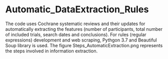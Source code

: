 # Automatic_DataExtraction_Rules
The code uses Cochrane systematic reviews and their updates for automatically extracting the features (number of participants, total number of included trials, search dates and conclusions). For rules (regular expressions) development and web scraping, Pythgon 3.7 and Beautiful Soup library is used. The figure Steps_AutomaticExtraction.png represents the steps involved in information extraction.

